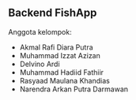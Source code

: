## Backend FishApp

Anggota kelompok:

- Akmal Rafi Diara Putra
- Muhammad Izzat Azizan
- Delvino Ardi
- Muhammad Hadiid Fathiir
- Rasyaad Maulana Khandias
- Narendra Arkan Putra Darmawan
